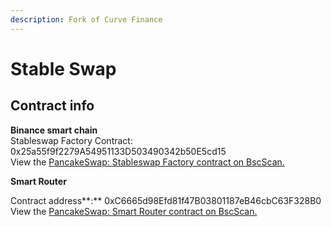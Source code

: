 ```yaml
---
description: Fork of Curve Finance
---
```


# Stable Swap

## Contract info

**Binance smart chain**\
Stableswap Factory Contract: 0x25a55f9f2279A54951133D503490342b50E5cd15\
View the [PancakeSwap: Stableswap Factory contract on BscScan.](https://bscscan.com/address/0x25a55f9f2279A54951133D503490342b50E5cd15)

**Smart Router**

Contract address**:** 0xC6665d98Efd81f47B03801187eB46cbC63F328B0\
View the [PancakeSwap: Smart Router contract on BscScan.](https://bscscan.com/address/0xc6665d98efd81f47b03801187eb46cbc63f328b0)
